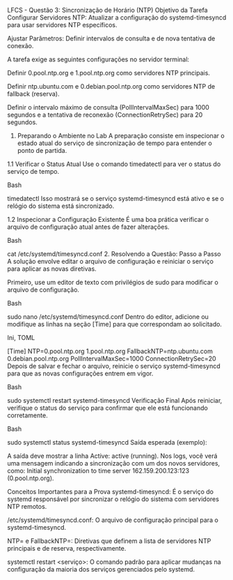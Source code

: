 LFCS - Questão 3: Sincronização de Horário (NTP)
Objetivo da Tarefa
Configurar Servidores NTP: Atualizar a configuração do systemd-timesyncd para usar servidores NTP específicos.

Ajustar Parâmetros: Definir intervalos de consulta e de nova tentativa de conexão.

A tarefa exige as seguintes configurações no servidor terminal:

Definir 0.pool.ntp.org e 1.pool.ntp.org como servidores NTP principais.

Definir ntp.ubuntu.com e 0.debian.pool.ntp.org como servidores NTP de fallback (reserva).

Definir o intervalo máximo de consulta (PollIntervalMaxSec) para 1000 segundos e a tentativa de reconexão (ConnectionRetrySec) para 20 segundos.

1. Preparando o Ambiente no Lab
A preparação consiste em inspecionar o estado atual do serviço de sincronização de tempo para entender o ponto de partida.

1.1 Verificar o Status Atual
Use o comando timedatectl para ver o status do serviço de tempo.

Bash

timedatectl
Isso mostrará se o serviço systemd-timesyncd está ativo e se o relógio do sistema está sincronizado.

1.2 Inspecionar a Configuração Existente
É uma boa prática verificar o arquivo de configuração atual antes de fazer alterações.

Bash

cat /etc/systemd/timesyncd.conf
2. Resolvendo a Questão: Passo a Passo
A solução envolve editar o arquivo de configuração e reiniciar o serviço para aplicar as novas diretivas.

Primeiro, use um editor de texto com privilégios de sudo para modificar o arquivo de configuração.

Bash

sudo nano /etc/systemd/timesyncd.conf
Dentro do editor, adicione ou modifique as linhas na seção [Time] para que correspondam ao solicitado.

Ini, TOML

[Time]
NTP=0.pool.ntp.org 1.pool.ntp.org
FallbackNTP=ntp.ubuntu.com 0.debian.pool.ntp.org
PollIntervalMaxSec=1000
ConnectionRetrySec=20
Depois de salvar e fechar o arquivo, reinicie o serviço systemd-timesyncd para que as novas configurações entrem em vigor.

Bash

sudo systemctl restart systemd-timesyncd
Verificação Final
Após reiniciar, verifique o status do serviço para confirmar que ele está funcionando corretamente.

Bash

sudo systemctl status systemd-timesyncd
Saída esperada (exemplo):

A saída deve mostrar a linha Active: active (running). Nos logs, você verá uma mensagem indicando a sincronização com um dos novos servidores, como: Initial synchronization to time server 162.159.200.123:123 (0.pool.ntp.org).

Conceitos Importantes para a Prova
systemd-timesyncd: É o serviço do systemd responsável por sincronizar o relógio do sistema com servidores NTP remotos.

/etc/systemd/timesyncd.conf: O arquivo de configuração principal para o systemd-timesyncd.

NTP= e FallbackNTP=: Diretivas que definem a lista de servidores NTP principais e de reserva, respectivamente.

systemctl restart <serviço>: O comando padrão para aplicar mudanças na configuração da maioria dos serviços gerenciados pelo systemd.
